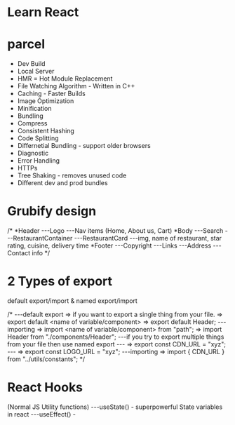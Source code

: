 # Learn React

# parcel
- Dev Build
- Local Server
- HMR = Hot Module Replacement
- File Watching Algorithm - Written in C++
- Caching - Faster Builds
- Image Optimization
- Minification
- Bundling
- Compress
- Consistent Hashing
- Code Splitting
- Differnetial Bundling - support older browsers
- Diagnostic
- Error Handling
- HTTPs
- Tree Shaking - removes unused code
- Different dev and prod bundles

# Grubify design

/*
*Header
---Logo
---Nav items (Home, About us, Cart)
*Body
---Search 
---RestaurantContainer
---RestaurantCard ---img, name of restaurant, star rating, cuisine, delivery time
*Footer
---Copyright
---Links
---Address
---Contact info
*/

# 2 Types of export

default export/import & named export/import

/*
---default export => if you want to export a single thing from your file. => export default <name of variable/component> => export default Header;
---importing => import <name of variable/component> from "path"; => import Header from "./components/Header";
---if you try to export multiple things from your file then use named export
--- => export const CDN_URL = "xyz"; 
--- => export const LOGO_URL = "xyz";
---importing => import { CDN_URL } from "../utils/constants";
*/

# React Hooks
(Normal JS Utility functions)
---useState() - superpowerful State variables in react
---useEffect() - 